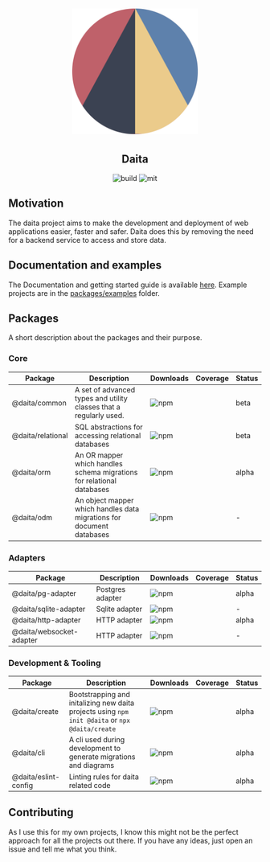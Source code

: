 <h1 align="center">
  <a href="https://daita.ch"><img src="docs/static/img/logo.svg" alt="daita" width="250"></a>
</h1>
<h2 align="center">Daita</h2>

<p align='center'>
  <img alt='build' src='https://github.com/no0dles/daita/workflows/build/badge.svg'>
  <img alt='mit' src='https://img.shields.io/badge/License-MIT-blue.svg'>
</p>

## Motivation
The daita project aims to make the development and deployment of web applications easier, faster and safer. 
Daita does this by removing the need for a backend service to access and store data.


## Documentation and examples
The Documentation and getting started guide is available [here](https://daita.ch/). 
Example projects are in the [packages/examples](./src/examples) folder.

## Packages
A short description about the packages and their purpose.

### Core
| Package | Description | Downloads | Coverage | Status |
| --- | --- | --- | --- | --- |
| @daita/common | A set of advanced types and utility classes that a regularly used. | <img alt='npm' src='https://img.shields.io/npm/dm/@daita/common.svg'> | | beta |
| @daita/relational | SQL abstractions for accessing relational databases | <img alt='npm' src='https://img.shields.io/npm/dm/@daita/relational.svg'> | | beta |
| @daita/orm | An OR mapper which handles schema migrations for relational databases | <img alt='npm' src='https://img.shields.io/npm/dm/@daita/orm.svg'> | | alpha |
| @daita/odm | An object mapper which handles data migrations for document databases | <img alt='npm' src='https://img.shields.io/npm/dm/@daita/odm.svg'> | | - |


### Adapters
| Package | Description | Downloads | Coverage | Status |
| --- | --- | --- | --- | --- |
| @daita/pg-adapter | Postgres adapter | <img alt='npm' src='https://img.shields.io/npm/dm/@daita/pg-adapter.svg'> | | alpha |
| @daita/sqlite-adapter | Sqlite adapter | <img alt='npm' src='https://img.shields.io/npm/dm/@daita/sqlite-adapter.svg'> | | - |
| @daita/http-adapter | HTTP adapter | <img alt='npm' src='https://img.shields.io/npm/dm/@daita/http-adapter.svg'> | | alpha |
| @daita/websocket-adapter | HTTP adapter | <img alt='npm' src='https://img.shields.io/npm/dm/@daita/websocket-adapter.svg'> | | - |

### Development & Tooling

| Package | Description | Downloads | Coverage | Status |
| --- | --- | --- | --- | --- |
| @daita/create | Bootstrapping and initalizing new daita projects using `npm init @daita` or `npx @daita/create` | <img alt='npm' src='https://img.shields.io/npm/dm/@daita/create.svg'> | | alpha |
| @daita/cli | A cli used during development to generate migrations and diagrams | <img alt='npm' src='https://img.shields.io/npm/dm/@daita/cli.svg'> | | alpha |
| @daita/eslint-config | Linting rules for daita related code | <img alt='npm' src='https://img.shields.io/npm/dm/@daita/http-adapter.svg'> | | alpha |


## Contributing
As I use this for my own projects, I know this might not be the perfect approach for all the projects out there. 
If you have any ideas, just open an issue and tell me what you think.
